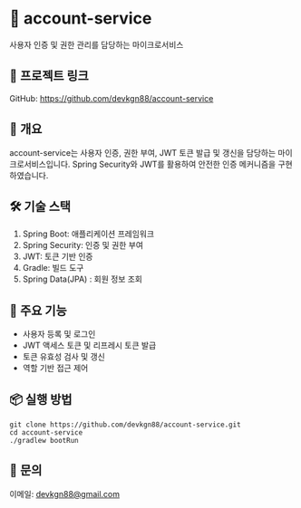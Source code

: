 # 🔐 account-service
사용자 인증 및 권한 관리를 담당하는 마이크로서비스

## 🔗 프로젝트 링크
GitHub: https://github.com/devkgn88/account-service

## 🧩 개요
account-service는 사용자 인증, 권한 부여, JWT 토큰 발급 및 갱신을 담당하는 마이크로서비스입니다. 
Spring Security와 JWT를 활용하여 안전한 인증 메커니즘을 구현하였습니다.

## 🛠 기술 스택
1. Spring Boot: 애플리케이션 프레임워크
2. Spring Security: 인증 및 권한 부여
3. JWT: 토큰 기반 인증
4. Gradle: 빌드 도구
5. Spring Data(JPA) : 회원 정보 조회

## 🚀 주요 기능
* 사용자 등록 및 로그인
* JWT 액세스 토큰 및 리프레시 토큰 발급
* 토큰 유효성 검사 및 갱신
* 역할 기반 접근 제어

## 📦 실행 방법
```
git clone https://github.com/devkgn88/account-service.git
cd account-service
./gradlew bootRun
```
## 📧 문의
이메일: devkgn88@gmail.com
